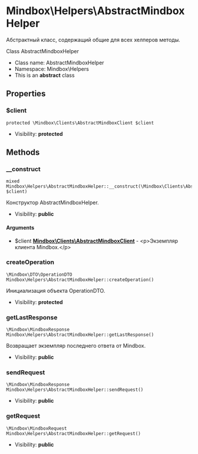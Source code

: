 Mindbox\Helpers\AbstractMindboxHelper
===============

Абстрактный класс, содержащий общие для всех хелперов методы.

Class AbstractMindboxHelper


* Class name: AbstractMindboxHelper
* Namespace: Mindbox\Helpers
* This is an **abstract** class





Properties
----------


### $client

    protected \Mindbox\Clients\AbstractMindboxClient $client





* Visibility: **protected**


Methods
-------


### __construct

    mixed Mindbox\Helpers\AbstractMindboxHelper::__construct(\Mindbox\Clients\AbstractMindboxClient $client)

Конструктор AbstractMindboxHelper.



* Visibility: **public**


#### Arguments
* $client **[Mindbox\Clients\AbstractMindboxClient](Mindbox-Clients-AbstractMindboxClient.md)** - &lt;p&gt;Экземпляр клиента Mindbox.&lt;/p&gt;



### createOperation

    \Mindbox\DTO\OperationDTO Mindbox\Helpers\AbstractMindboxHelper::createOperation()

Инициализация объекта OperationDTO.



* Visibility: **protected**




### getLastResponse

    \Mindbox\MindboxResponse Mindbox\Helpers\AbstractMindboxHelper::getLastResponse()

Возвращает экземпляр последнего ответа от Mindbox.



* Visibility: **public**




### sendRequest

    \Mindbox\MindboxResponse Mindbox\Helpers\AbstractMindboxHelper::sendRequest()





* Visibility: **public**




### getRequest

    \Mindbox\MindboxRequest Mindbox\Helpers\AbstractMindboxHelper::getRequest()





* Visibility: **public**



